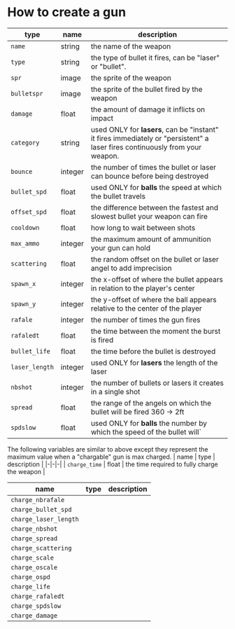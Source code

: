 # How to create a gun

| type                   | name                             | description |
| ---------------------- | -------------------------------- | ---------------------------------------------------------------------------------------------------------------------------- |
| `name`                 | string                           | the name of the weapon |
| `type`                 | string              | the type of bullet it fires, can be "laser" or "bullet". |
| `spr`                  | image | the sprite of the weapon |
| `bulletspr`            | image | the sprite of the bullet fired by the weapon |
| `damage`               | float                            | the amount of damage it inflicts on impact |
| `category`             | string                           | used ONLY for **lasers**, can be "instant" it fires immediately or "persistent" a laser fires continuously from your weapon. |
| `bounce`               | integer                          | the number of times the bullet or laser can bounce before being destroyed |
| `bullet_spd`           | float                            | used ONLY for **balls** the speed at which the bullet travels |
| `offset_spd`           | float                            | the difference between the fastest and slowest bullet your weapon can fire |
| `cooldown`             | float                            | how long to wait between shots |
| `max_ammo`             | integer                          | the maximum amount of ammunition your gun can hold |
| `scattering`           | float                            | the random offset on the bullet or laser angel to add imprecision |
| `spawn_x`              | integer                          | the x-offset of where the bullet appears in relation to the player's center |
| `spawn_y`              | integer                          | the y-offset of where the ball appears relative to the center of the player |
| `rafale`               | integer                          | the number of times the gun fires |
| `rafaledt`             | float                            | the time between the moment the burst is fired |
| `bullet_life`          | float                            | the time before the bullet is destroyed |
| `laser_length`         | integer                          | used ONLY for **lasers** the length of the laser |
| `nbshot`               | integer                          | the number of bullets or lasers it creates in a single shot |
| `spread`               | float                            | the range of the angels on which the bullet will be fired 360 -> 2ft |
| `spdslow`              | float                            | used ONLY for **balls** the number by which the speed of the bullet will` |

The following variables are similar to above except they represent the maximum value when a "chargable" gun is max charged. 
| name | type | description |
|-|-|-|
| `charge_time`          | float                            | the time required to fully charge the weapon |

| name | type | description |
|-|-|-|
| `charge_nbrafale`      |  |                          | same as above but is added according to the time you spent loading the gun |
| `charge_bullet_spd`    |  |                          | same as above but is added according to the time you spent loading the gun |
| `charge_laser_length`  |  |                          | same as above but is added according to the time you spent loading the gun |
| `charge_nbshot`        |  |                            | same as above but is added according to the time you spent loading the gun |
| `charge_spread`        |  |                            | same as above but is added according to the time you spent loading the gun |
| `charge_scattering`    |  |                          | same as above but is added according to the time you spent loading the gun |
| `charge_scale`         |  |                            | same as above but is added according to the time you spent loading the gun |
| `charge_oscale`        |  |                            | same as above but is added according to the time you spent loading the gun |
| `charge_ospd`          |  |                            | same as above but is added according to the time you spent loading the gun |
| `charge_life`          |  |                            | same as above but is added according to the time you spent loading the gun |
| `charge_rafaledt`      |  |                           | same as above but is added according to the time you spent loading the gun |
| `charge_spdslow`       |  |                           | same as above but is added according to the time you spent loading the gun |
| `charge_damage`        |  |                             | same as above but is added according to the time you spent loading the gun |
